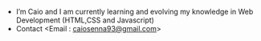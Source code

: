 - I’m Caio and I am currently learning and evolving my knowledge in Web Development (HTML,CSS and Javascript)
- Contact <Email : caiosenna93@gmail.com>

<!---
cclsenna/cclsenna is a ✨ special ✨ repository because its `README.md` (this file) appears on your GitHub profile.
You can click the Preview link to take a look at your changes.
--->
